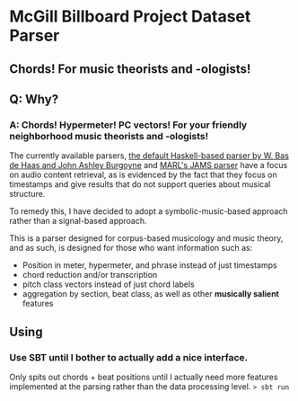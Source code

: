 # McGill Billboard Project Dataset Parser 
## Chords! For music theorists and -ologists!
## Q: Why?
### A: Chords! Hypermeter! PC vectors! For your friendly neighborhood music theorists and -ologists!

The currently available parsers, [the default Haskell-based parser by W. Bas de Haas and John Ashley Burgoyne](http://hackage.haskell.org/package/billboard-parser) and 
[MARL's JAMS parser](https://github.com/marl/jams)
have a focus on audio content retrieval, as is evidenced by the fact that they focus on timestamps 
and give results that do not support queries about musical structure. 

To remedy this, I have decided to adopt a symbolic-music-based approach rather than a signal-based approach. 

This is a parser designed for corpus-based musicology and music theory, and as such, is designed for those who want information such as:

- Position in meter, hypermeter, and phrase instead of just timestamps
- chord reduction and/or transcription
- pitch class vectors instead of just chord labels
- aggregation by section, beat class, as well as other **musically salient** features

## Using
### Use **SBT** until I bother to actually add a nice interface.
Only spits out chords + beat positions until I actually need more features implemented at the parsing rather than the data processing level.
``` > sbt run ```
